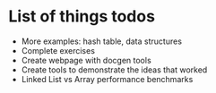 # List of things todos
- More examples: hash table, data structures
- Complete exercises
- Create webpage with docgen tools
- Create tools to demonstrate the ideas that worked
- Linked List vs Array performance benchmarks